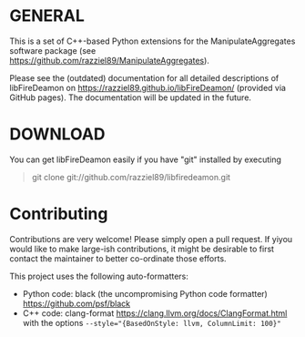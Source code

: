 # GENERAL

This is a set of C++-based Python extensions for the ManipulateAggregates
software package (see <https://github.com/razziel89/ManipulateAggregates>).

Please see the (outdated) documentation for all detailed descriptions of
libFireDeamon on <https://razziel89.github.io/libFireDeamon/> (provided via
GitHub pages).
The documentation will be updated in the future.

# DOWNLOAD

You can get libFireDeamon easily if you have "git" installed by executing

> git clone git://github.com/razziel89/libfiredeamon.git

# Contributing

Contributions are very welcome!
Please simply open a pull request.
If yiyou would like to make large-ish contributions, it might be desirable to
first contact the maintainer to better co-ordinate those efforts.

This project uses the following auto-formatters:
* Python code: black (the uncompromising Python code formatter)
  <https://github.com/psf/black>
* C++ code: clang-format <https://clang.llvm.org/docs/ClangFormat.html> with the
  options `--style="{BasedOnStyle: llvm, ColumnLimit: 100}"`
